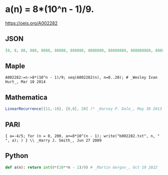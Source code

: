 # a\(n\) \= 8\*\(10^n \- 1\)/9\.
https://oeis.org/A002282
## JSON
```JSON
[0, 8, 88, 888, 8888, 88888, 888888, 8888888, 88888888, 888888888, 8888888888, 88888888888, 888888888888, 8888888888888, 88888888888888, 888888888888888, 8888888888888888, 88888888888888888, 888888888888888888, 8888888888888888888]
```
## Maple
```Maple
A002282:=n->8*(10^n - 1)/9; seq(A002282(n), n=0..20); # _Wesley Ivan Hurt_, Mar 10 2014
```
## Mathematica
```Mathematica
LinearRecurrence[{11,-10}, {0,8}, 20] (* _Harvey P. Dale_, May 30 2013 *)
```
## PARI
```PARI
{ a=-4/5; for (n = 0, 200, a+=8*10^(n - 1); write("b002282.txt", n, " ", a); ) } \\ _Harry J. Smith_, Jun 27 2009
```
## Python
```Python
def a(n): return int(8*(10**n - 1)/9) # _Martin Gergov_, Oct 19 2022
```
